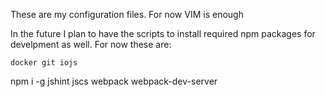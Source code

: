 These are my configuration files. For now VIM is enough

In the future I plan to have the scripts to install required npm packages for develpment as well. For now these are:

```
docker git iojs

```
npm i -g jshint jscs webpack webpack-dev-server
```
